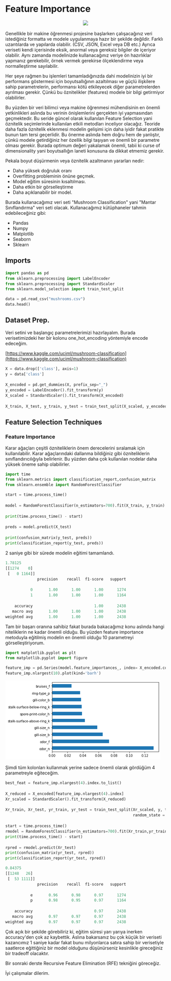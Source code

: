 # Feature Importance
<p align="center"><img src="../assets/feature_importance.png" width="400"></p>

Genellikle bir makine öğrenmesi projesine başlarken çalışacağınız veri istediğiniz formatta ve modele uygulanmaya hazır bir şekilde değildir. Farklı uzantılarda ve yapılarda olabilir. (CSV, JSON, Excel veya DB etc.) Ayrıca veriseti kendi içerisinde eksik, anormal veya gereksiz bilgiler de içeriyor olabilir. Aynı zamanda modelinizde kullanacağınız veriye ön hazırlıklar yapmanız gerekebilir, örnek vermek gerekirse ölçeklendirme veya normalleştirme sayılabilir.

Her şeye rağmen bu işlemleri tamamladığınızda dahi modelinizin iyi bir performans göstermesi için boyutsallığının azaltılması ve güçlü ilişkilere sahip parametrelerin, performansı kötü etkileyecek diğer parametrelerden ayrılması gerekir. Çünkü bu öznitelikler (features) modele bir bilgi getirmiyor olabilirler.

Bu yüzden bir veri bilimci veya makine öğrenmesi mühendisinin en önemli yetkinlikleri aslında bu verinin önişlemlerini gerçekten iyi yapmasından geçmektedir. Bu seride güncel olarak kullanılan Feature Selection yani öznitelik seçimlerinde kullanılan etkili metodları inceliyor olacağız. Teoride daha fazla öznitelik eklenmesi modelin gelişimi için daha iyidir fakat pratikte bunun tam tersi geçerlidir. Bu önerme aslında hem doğru hem de yanlıştır, çünkü modele getirdiğiniz her özellik bilgi taşıyan ve önemli bir parametre olması gerekir. Burada optimum değeri yakalamak önemli, tabii ki curse of dimensionality yani boyutsallığın laneti konusuna da dikkat etmemiz gerekir.

Pekala boyut düşürmenin veya öznitelik azaltmanın yararları nedir:
* Daha yüksek doğruluk oranı
* Overfitting probleminin önüne geçmek.
* Model eğitim süresinin kısaltılması.
* Daha etkin bir görselleştirme
* Daha açıklanabilir bir model.

Burada kullanacağımız veri seti "Mushroom Classification" yani "Mantar Sınıflandırma" veri seti olacak. Kullanacağımız kütüphaneler tahmin edebileceğiniz gibi:
* Pandas
* Numpy
* Matplotlib
* Seaborn
* Sklearn 

## Imports

```python
import pandas as pd 
from sklearn.preprocessing import LabelEncoder
from sklearn.preprocessing import StandardScaler
from sklearn.model_selection import train_test_split
```

```python
data = pd.read_csv("mushrooms.csv")
data.head()
```

## Dataset Prep.

Veri setini ve başlangıç parametrelerimizi hazırlayalım. Burada verisetimizdeki her bir kolonu one_hot_encoding yöntemiyle encode edeceğim.

[https://www.kaggle.com/uciml/mushroom-classification](https://www.kaggle.com/uciml/mushroom-classification)

```python
X = data.drop(['class'], axis=1)
y = data['class']

X_encoded = pd.get_dummies(X, prefix_sep="_")
y_encoded = LabelEncoder().fit_transform(y)
X_scaled = StandardScaler().fit_transform(X_encoded)

X_train, X_test, y_train, y_test = train_test_split(X_scaled, y_encoded, test_size = 0.30, random_state=101)
```

## Feature Selection Techniques

### Feature Importance

Karar ağaçları çeşitli özniteliklerin önem derecelerini sıralamak için kullanılabilir. Karar ağaçlarındaki dallanma bildiğiniz gibi özniteliklerin sınıflandırıcılığıyla belirlenir. Bu yüzden daha çok kullanılan nodelar daha yüksek öneme sahip olabilirler. 

```python
import time
from sklearn.metrics import classification_report,confusion_matrix
from sklearn.ensemble import RandomForestClassifier
```

```python
start = time.process_time()

model = RandomForestClassifier(n_estimators=700).fit(X_train, y_train)

print(time.process_time() - start)

preds = model.predict(X_test)

print(confusion_matrix(y_test, preds))
print(classification_report(y_test, preds))
```

2 saniye gibi bir sürede modelin eğitimi tamamlandı.

```python
1.78125
[[1274    0]
 [   0 1164]]
              precision    recall  f1-score   support

           0       1.00      1.00      1.00      1274
           1       1.00      1.00      1.00      1164

    accuracy                           1.00      2438
   macro avg       1.00      1.00      1.00      2438
weighted avg       1.00      1.00      1.00      2438
```

Tam bir başarı oranına sahibiz fakat burada bakacağımız konu aslında hangi niteliklerin ne kadar önemli olduğu. Bu yüzden feature importance metoduyla eğitilmiş modelin en önemli olduğu 10 parametreyi görselleştiriyorum.

```python
import matplotlib.pyplot as plt
from matplotlib.pyplot import figure
```

```python
feature_imp = pd.Series(model.feature_importances_, index= X_encoded.columns)
feature_imp.nlargest(10).plot(kind='barh')
```

![Untitled.png](Untitled.png)

Şimdi tüm kolonları kullanmak yerine sadece önemli olarak gördüğüm 4 parametreyle eğiteceğim.

```python
best_feat = feature_imp.nlargest(4).index.to_list()

X_reduced = X_encoded[feature_imp.nlargest(4).index]
Xr_scaled = StandardScaler().fit_transform(X_reduced)

Xr_train, Xr_test, yr_train, yr_test = train_test_split(Xr_scaled, y, test_size = 0.30, 
                                                        random_state = 101)

start = time.process_time()
rmodel = RandomForestClassifier(n_estimators=700).fit(Xr_train,yr_train)
print(time.process_time() - start)

rpred = rmodel.predict(Xr_test)
print(confusion_matrix(yr_test, rpred))
print(classification_report(yr_test, rpred))
```

```python
0.84375
[[1248   26]
 [  53 1111]]
              precision    recall  f1-score   support

           e       0.96      0.98      0.97      1274
           p       0.98      0.95      0.97      1164

    accuracy                           0.97      2438
   macro avg       0.97      0.97      0.97      2438
weighted avg       0.97      0.97      0.97      2438
```

Çok açık bir şekilde görebiliriz ki, eğitim süresi yarı yarıya inerken accuracy'den çok az kaybettik. Aslına bakarsanız bu çok küçük bir veriseti kazancımız 1 saniye kadar fakat bunu milyonlarca satıra sahip bir verisetiyle saatlerce eğittiğiniz bir model olduğunu düşünürseniz kesinlikle gireceğiniz bir tradeoff olacaktır.

Bir sonraki derste Recursive Feature Elimination (RFE) tekniğini göreceğiz. 

İyi çalışmalar dilerim.

